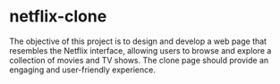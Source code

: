 # netflix-clone
The objective of this project is to design and develop a web page that resembles the Netflix interface, allowing users to browse and explore a collection of movies and TV shows. The clone page should provide an engaging and user-friendly experience.
